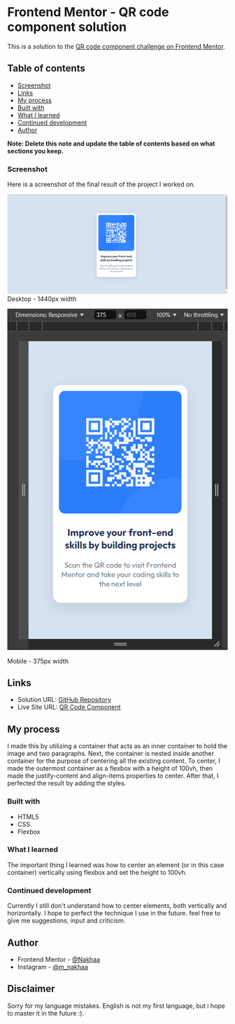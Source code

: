 # Frontend Mentor - QR code component solution

This is a solution to the [QR code component challenge on Frontend Mentor](https://www.frontendmentor.io/challenges/qr-code-component-iux_sIO_H).

## Table of contents

  - [Screenshot](#screenshot)
  - [Links](#links)
  - [My process](#my-process)
  - [Built with](#built-with)
  - [What I learned](#what-i-learned)
  - [Continued development](#continued-development)
  - [Author](#author)

**Note: Delete this note and update the table of contents based on what sections you keep.**

### Screenshot

Here is a screenshot of the final result of the project I worked on.

![](./screenshots/desktop-1440.png)
Desktop - 1440px width


![](./screenshots/mobile-375.png)

Mobile - 375px width


## Links

- Solution URL: [GitHub Repository](https://github.com/Nakhaa/simple-qr-code-project.git)
- Live Site URL: [QR Code Component](https://nakhaa.github.io/simple-qr-code-project/)

## My process

I made this by utilizing a container that acts as an inner container to hold the image and two paragraphs. Next, the container is nested inside another container for the purpose of centering all the existing content. To center, I made the outermost container as a flexbox with a height of 100vh, then made the justify-content and align-items properties to center. After that, I perfected the result by adding the styles.

### Built with

- HTML5
- CSS
- Flexbox

### What I learned

The important thing I learned was how to center an element (or in this case container) vertically using flexbox and set the height to 100vh.

### Continued development

Currently I still don't understand how to center elements, both vertically and horizontally. I hope to perfect the technique I use in the future. feel free to give me suggestions, input and criticism.

## Author

- Frontend Mentor - [@Nakhaa](https://www.frontendmentor.io/profile/nakhaa)
- Instagram - [@m_nakhaa](https://www.instagram.com/m_nakhaa)

## Disclaimer
Sorry for my language mistakes. English is not my first language, but i hope to master it in the future :).